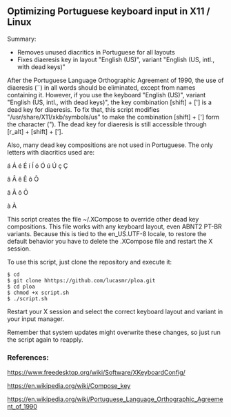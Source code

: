 ## Optimizing Portuguese keyboard input in X11 / Linux

Summary:
- Removes unused diacritics in Portuguese for all layouts
- Fixes diaeresis key in layout "English (US)", variant "English (US, intl., with dead keys)"

After the Portuguese Language Orthographic Agreement of 1990, the use of diaeresis (¨) in all words should be eliminated, except from names containing it. However, if you use the keyboard "English (US)", variant "English (US, intl., with dead keys)", the key combination [shift] + ['] is a  dead key for diaeresis. To fix that, this script modifies "/usr/share/X11/xkb/symbols/us" to make the combination [shift] + ['] form the character ("). The dead key for diaeresis is still accessible through [r_alt] + [shift] + ['].

Also, many dead key compositions are not used in Portuguese. The only letters with diacritics used are:

á Á é É í Í ó Ó ú Ú ç Ç

â Â ê Ê ô Ô

ã Ã õ Õ

à À

This script creates the file ~/.XCompose to override other dead key compositions. This file works with any keyboard layout, even ABNT2 PT-BR variants. Because this is tied to the en_US.UTF-8 locale, to restore the default behavior you have to delete the .XCompose file and restart the X session.

To use this script, just clone the repository and execute it:
```
$ cd
$ git clone hhttps://github.com/lucasmr/ploa.git
$ cd ploa
$ chmod +x script.sh
$ ./script.sh
```
Restart your X session and select the correct keyboard layout and variant in your input manager.

Remember that system updates might overwrite these changes, so just run the script again to reapply.

### References:

https://www.freedesktop.org/wiki/Software/XKeyboardConfig/

https://en.wikipedia.org/wiki/Compose_key

https://en.wikipedia.org/wiki/Portuguese_Language_Orthographic_Agreement_of_1990

